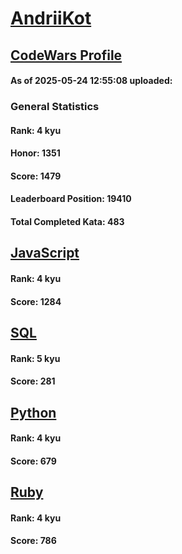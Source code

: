 # [AndriiKot](https://www.codewars.com/users/AndriiKot)

## [CodeWars Profile](https://www.codewars.com/users/AndriiKot)

#### As of 2025-05-24 12:55:08 uploaded:

### General Statistics

#### Rank: 4 kyu

#### Honor: 1351

#### Score: 1479

#### Leaderboard Position: 19410

#### Total Completed Kata: 483



## [JavaScript](https://github.com/AndriiKot/JavaScript__CodeWars)

#### Rank: 4 kyu

#### Score: 1284


## [SQL](https://github.com/AndriiKot/SQL__CodeWars)

#### Rank: 5 kyu

#### Score: 281


## [Python](https://github.com/AndriiKot/Python__CodeWars)

#### Rank: 4 kyu

#### Score: 679


## [Ruby](https://github.com/AndriiKot/Ruby__CodeWars)

#### Rank: 4 kyu

#### Score: 786

